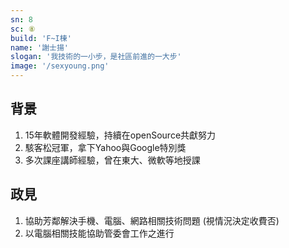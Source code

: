```yaml
---
sn: 8
sc: ⑧
build: 'F~I棟'
name: '謝士揚'
slogan: '我技術的一小步，是社區前進的一大步'
image: '/sexyoung.png'
---
```

## 背景
1. 15年軟體開發經驗，持續在openSource共獻努力
2. 駭客松冠軍，拿下Yahoo與Google特別獎
3. 多次課座講師經驗，曾在東大、微軟等地授課

## 政見
1. 協助芳鄰解決手機、電腦、網路相關技術問題 (視情況決定收費否)
2. 以電腦相關技能協助管委會工作之進行
